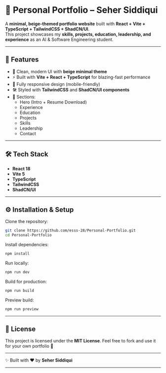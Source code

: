 # 🌟 Personal Portfolio – Seher Siddiqui

A **minimal, beige-themed portfolio website** built with **React + Vite + TypeScript + TailwindCSS + ShadCN/UI**.  
This project showcases my **skills, projects, education, leadership, and experience** as an AI & Software Engineering student.

---

## 🚀 Features
- 🎨 Clean, modern UI with **beige minimal theme**  
- ⚡ Built with **Vite + React + TypeScript** for blazing-fast performance  
- 📱 Fully responsive design (mobile-friendly)  
- 🛠️ Styled with **TailwindCSS** and **ShadCN/UI components**  
- 📂 Sections:  
  - Hero (Intro + Resume Download)  
  - Experience  
  - Education  
  - Projects  
  - Skills  
  - Leadership  
  - Contact  

---

## 🛠️ Tech Stack
- **React 18**  
- **Vite 5**  
- **TypeScript**  
- **TailwindCSS**  
- **ShadCN/UI**  

---

## ⚙️ Installation & Setup

Clone the repository:
```sh
git clone https://github.com/esss-28/Personal-Portfolio.git
cd Personal-Portfolio
````

Install dependencies:

```sh
npm install
```

Run locally:

```sh
npm run dev
```

Build for production:

```sh
npm run build
```

Preview build:

```sh
npm run preview
```

---

## 📜 License

This project is licensed under the **MIT License**.
Feel free to fork and use it for your own portfolio 🚀

---

✨ Built with ❤️ by **Seher Siddiqui**

---

